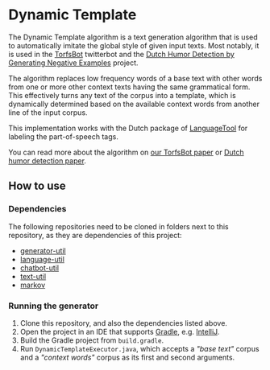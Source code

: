 # Dynamic Template

The Dynamic Template algorithm is a text generation algorithm that is used to automatically imitate the global style of given input texts.
Most notably, it is used in the [TorfsBot](https://twitter.com/TorfsBot) twitterbot and the [Dutch Humor Detection by Generating Negative Examples](https://github.com/twinters/dutch-humor-detection) project.

The algorithm replaces low frequency words of a base text with other words from one or more other context texts having the same grammatical form.
This effectively turns any text of the corpus into a template, which is dynamically determined based on the available context words from another line of the input corpus.

This implementation works with the Dutch package of [LanguageTool](http://wiki.languagetool.org/) for labeling the part-of-speech tags.

You can read more about the algorithm on [our TorfsBot paper](https://arxiv.org/pdf/1909.09480.pdf) or [Dutch humor detection paper](https://arxiv.org/pdf/2010.13652.pdf).

## How to use

### Dependencies

The following repositories need to be cloned in folders next to this repository, as they are dependencies of this project:
- [generator-util](https://github.com/twinters/generator-util)
- [language-util](https://github.com/twinters/language-util)
- [chatbot-util](https://github.com/twinters/chatbot-util)
- [text-util](https://github.com/twinters/text-util)
- [markov](https://github.com/twinters/markov)

### Running the generator

1. Clone this repository, and also the dependencies listed above.
2. Open the project in an IDE that supports [Gradle](https://gradle.org/), e.g. [IntelliJ](https://www.jetbrains.com/idea/).
3. Build the Gradle project from `build.gradle`.
4. Run `DynamicTemplateExecutor.java`, which accepts a *"base text"* corpus and a *"context words"* corpus as its first and second arguments.
